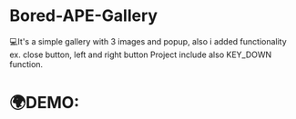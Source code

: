# Bored-APE-Gallery
💻It's a simple gallery with 3 images and popup, also i added functionality ex. close button, left and right button 
Project include also KEY_DOWN function.
# 🌍DEMO: 
